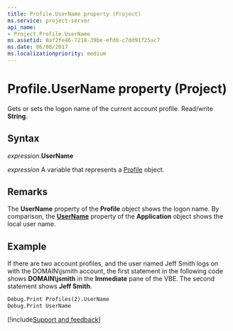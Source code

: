 ```yaml
---
title: Profile.UserName property (Project)
ms.service: project-server
api_name:
- Project.Profile.UserName
ms.assetid: 8af2fe46-7218-39be-efd0-c7dd91f25ac7
ms.date: 06/08/2017
ms.localizationpriority: medium
---
```



# Profile.UserName property (Project)

Gets or sets the logon name of the current account profile. Read/write **String**.


## Syntax

_expression_.**UserName**

_expression_ A variable that represents a [Profile](./Project.Profile.md) object.


## Remarks

The **UserName** property of the **Profile** object shows the logon name. By comparison, the **[UserName](Project.Application.UserName.md)** property of the **Application** object shows the local user name.


## Example

If there are two account profiles, and the user named Jeff Smith logs on with the DOMAIN\jsmith account, the first statement in the following code shows **DOMAIN\jsmith** in the **Immediate** pane of the VBE. The second statement shows **Jeff Smith**.


```vb
Debug.Print Profiles(2).UserName 
Debug.Print UserName
```

[!include[Support and feedback](~/includes/feedback-boilerplate.md)]